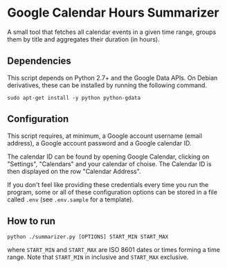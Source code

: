 # Google Calendar Hours Summarizer

A small tool that fetches all calendar events in a given time range, groups them
by title and aggregates their duration (in hours).

## Dependencies

This script depends on Python 2.7+ and the Google Data APIs. On Debian
derivatives, these can be installed by running the following command.

    sudo apt-get install -y python python-gdata

## Configuration

This script requires, at minimum, a Google account username (email address), a
Google account password and a Google calendar ID.

The calendar ID can be found by opening Google Calendar, clicking on "Settings",
"Calendars" and your calendar of choise. The Calendar ID is then displayed on
the row "Calendar Address".

If you don't feel like providing these credentials every time you run the
program, some or all of these configuration options can be stored in a file
called `.env` (see `.env.sample` for a template).

## How to run

    python ./summarizer.py [OPTIONS] START_MIN START_MAX

where `START_MIN` and `START_MAX` are ISO 8601 dates or times forming a time
range. Note that `START_MIN` in inclusive and `START_MAX` exclusive.
